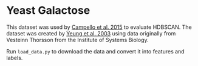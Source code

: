 # Yeast Galactose

This dataset was used by [Campello et al.
2015](https://dl.acm.org/doi/10.1145/2733381) to evaluate HDBSCAN. The dataset
was created by [Yeung et al.
2003](https://link.springer.com/article/10.1186/gb-2003-4-5-r34) using data
originally from Vesteinn Thorsson from the Institute of Systems Biology.

Run `load_data.py` to download the data and convert it into features and labels.